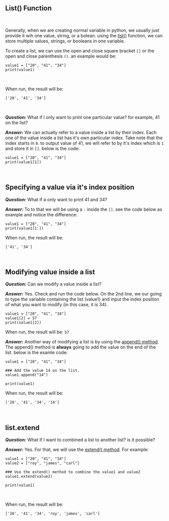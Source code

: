 ## List() Function
<br>

Generally, when we are creating normal variable in python, we usually just provide it wih one value, string, or a bolean. using the [list()](https://docs.python.org/3.13/library/stdtypes.html#list) function, we can store multiple values, strings, or booleans in one variable.
<br>

To create a list, we can use the open and close square bracket ```[]``` or the open and close parenthesis ```()```. an example would be:

```
value1 = ["20", "41", "34"]
print(value1)
```
<br>

When run, the result will be:

```
['20', '41', '34']
```
<br>

***Question:*** What if I only want to print one particular value? for example, 41 on the list?
<br>

***Answer:*** We can actually refer to a value inside a list by their index. Each one of the value inside a list has it's own particular index. Take note that the index starts in ```0```. to output value of 41, we will refer to by it's index which is ```1``` and store it in ```[]```. below is the code:

```
value1 = ["20", "41", "34"]
print(value1[1])
```
<br>

## Specifying a value via it's index position

***Question:*** What if a only want to print 41 and 34?
<br>

***Answer:*** To to that we will be using a ```:``` inside the ```[]```. see the code below as example and notice the difference:

```
value1 = ["20", "41", "34"]
print(value1[1:])
```

When run, the result will be:
```
['41', '34']
```
<br>

## Modifying value inside a list

***Question:*** Can we modify a value inside a list?
<br>

***Answer:*** Yes. Check and run the code below. On the 2nd line, we our going to type the variable containing the list (value1) and input the index position of what you want to modify (in this case, it is 34).

```
value1 = ["20", "41", "34"]
value1[2] = 57
print(value1[2])
```
When run, the result will be: ```57```
<br>

***Answer:*** Another way of modifying a list is by using the [append() method](https://www.w3schools.com/python/ref_list_append.asp). The append() method is ****always**** going to add the value on the end of the list. below is the examle code:

```
value1 = ["20", "41", "34"]

### Add the value 14 on the list.
value1.append("14")

print(value1)

```
When run, the result will be:

```
['20', '41', '34', '14']
```
<br>

## list.extend

***Question:*** What if  I want to combined a list to another list? is it possible?
<br>

***Answer:*** Yes. For that, we will use the [extend() method](https://www.w3schools.com/python/ref_list_extend.asp). For example:

```
value1 = ["20", "41", "34"]
value2 = ["roy", "james", "carl"]

### Use the extend() method to combine the value1 and value2
value1.extend(value2)

print(value1)
```
<br>

When run, the result will be:

```
['20', '41', '34', 'roy', 'james', 'carl']
```













